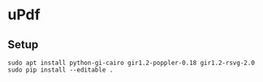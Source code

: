 # uPdf

## Setup

```
sudo apt install python-gi-cairo gir1.2-poppler-0.18 gir1.2-rsvg-2.0
sudo pip install --editable .
```

